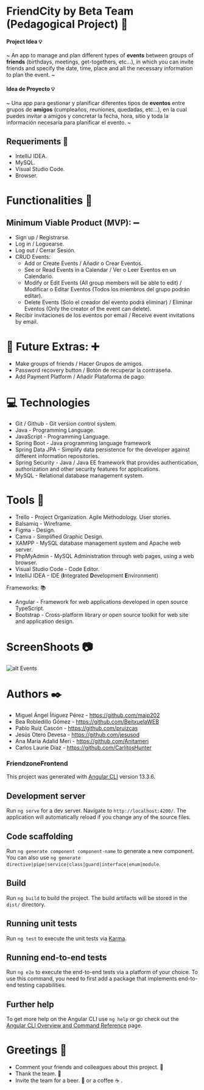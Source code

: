 # FriendCity by Beta Team (Pedagogical Project) :hotel: 

#### Project Idea  :bulb:
~
An app to manage and plan different types of **events** between groups of **friends** (birthdays, meetings, get-togethers, etc...), 
in which you can invite friends and specify the date, time, place and all the necessary information to plan the event.
~

#### Idea de Proyecto  :bulb:
~
Una app para gestionar y planificar diferentes tipos de **eventos** entre grupos de **amigos** (cumpleaños, reuniones, quedadas, etc…), 
en la cual puedes invitar a amigos y concretar la fecha, hora, sitio y toda la información necesaria para planificar el evento.
~

## Requeriments :bookmark_tabs:

- IntelliJ IDEA.
- MySQL.
- Visual Studio Code.
- Browser.

# Functionalities :floppy_disk:

## Minimum Viable Product (MVP): :heavy_minus_sign:
- Sign up / Registrarse.
- Log in / Loguearse.
- Log out / Cerrar Sesión.
- CRUD Events:
    - Add or Create Events / Añadir o Crear Eventos.
    - See or Read Events in a Calendar / Ver o Leer Eventos en un Calendario.
    - Modify or Edit Events (All group members will be able to edit) / Modificar o Editar Eventos (Todos los miembros del grupo podrán editar).
    - Delete Events (Solo el creador del evento podrá eliminar) / Eliminar Eventos (Only the creator of the event can delete).
- Recibir invitaciones de los eventos por email / Receive event invitations by email.

# :round_pushpin: Future Extras: :heavy_plus_sign:

- Make groups of friends / Hacer Grupos de amigos.
- Password recovery button / Botón de recuperar la contraseña.
- Add Payment Platform / Añadir Plataforma de pago.

# 💻 Technologies

- Git / Github - Git version control system.
- Java - Programming Language.
- JavaScript - Programming Language.
- Spring Boot - Java programming language framework
- Spring Data JPA - Simplify data persistence for the developer against different information repositories. 
- Spring Security -  Java / Java EE framework that provides authentication, authorization and other security features for applications.
- MySQL - Relational database management system. 

# Tools :hammer:

- Trello  - Project Organization. Agile Methodology. User stories.
- Balsamiq - Wireframe.
- Figma - Design.
- Canva - Simplified Graphic Design.
- XAMPP - MySQL database management system and Apache web server.
- PhpMyAdmin - MySQL Administration through web pages, using a web browser.
- Visual Studio Code - Code Editor.
- IntelliJ IDEA - IDE (**I**ntegrated **D**evelopment **E**nvironment)

Frameworks:  :books:
- Angular - Framework for web applications developed in open source TypeScript.
- Bootstrap - Cross-platform library or open source toolkit for web site and application design.

# ScreenShoots :camera:

![alt Events](https://github.com/Anitameri/Friendzone-Frontend/blob/main/eventos.PNG)


# Authors ✒️

- Miguel Ángel Íñiguez Pérez - https://github.com/maip202
- Bea Robledillo Gómez - https://github.com/BeitxuelaWEB
- Pablo Ruíz Cascón - https://github.com/pruizcas
- Jesús Otero Devesa - https://github.com/jesusod
- Ana María Adalid Meri - https://github.com/Anitameri
- Carlos Laurie Díaz - https://github.com/CarlitosHunter



### FriendzoneFrontend

This project was generated with [Angular CLI](https://github.com/angular/angular-cli) version 13.3.6.

## Development server

Run `ng serve` for a dev server. Navigate to `http://localhost:4200/`. The application will automatically reload if you change any of the source files.

## Code scaffolding

Run `ng generate component component-name` to generate a new component. You can also use `ng generate directive|pipe|service|class|guard|interface|enum|module`.

## Build

Run `ng build` to build the project. The build artifacts will be stored in the `dist/` directory.

## Running unit tests

Run `ng test` to execute the unit tests via [Karma](https://karma-runner.github.io).

## Running end-to-end tests

Run `ng e2e` to execute the end-to-end tests via a platform of your choice. To use this command, you need to first add a package that implements end-to-end testing capabilities.

## Further help

To get more help on the Angular CLI use `ng help` or go check out the [Angular CLI Overview and Command Reference](https://angular.io/cli) page.

# Greetings :gift:
- Comment your friends and colleagues about this project. :loudspeaker:
- Thank the team. :slightly_smiling_face:
- Invite the team for a beer. :beer: or a coffee ☕ .

